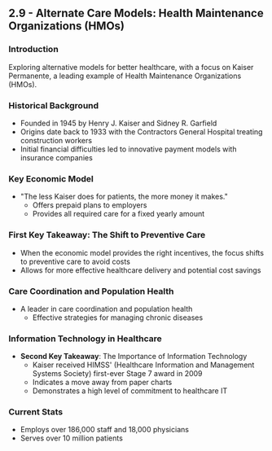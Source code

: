 ## 2.9 - Alternate Care Models: Health Maintenance Organizations (HMOs)

### Introduction
Exploring alternative models for better healthcare, with a focus on Kaiser Permanente, a leading example of Health Maintenance Organizations (HMOs).

### Historical Background
- Founded in 1945 by Henry J. Kaiser and Sidney R. Garfield
- Origins date back to 1933 with the Contractors General Hospital treating construction workers
- Initial financial difficulties led to innovative payment models with insurance companies

### Key Economic Model
- "The less Kaiser does for patients, the more money it makes."
    - Offers prepaid plans to employers
    - Provides all required care for a fixed yearly amount

### First Key Takeaway: The Shift to Preventive Care
- When the economic model provides the right incentives, the focus shifts to preventive care to avoid costs
- Allows for more effective healthcare delivery and potential cost savings

### Care Coordination and Population Health
- A leader in care coordination and population health
    - Effective strategies for managing chronic diseases

### Information Technology in Healthcare
- **Second Key Takeaway**: The Importance of Information Technology
    - Kaiser received HIMSS' (Healthcare Information and Management Systems Society) first-ever Stage 7 award in 2009
    - Indicates a move away from paper charts
    - Demonstrates a high level of commitment to healthcare IT

### Current Stats
- Employs over 186,000 staff and 18,000 physicians
- Serves over 10 million patients

